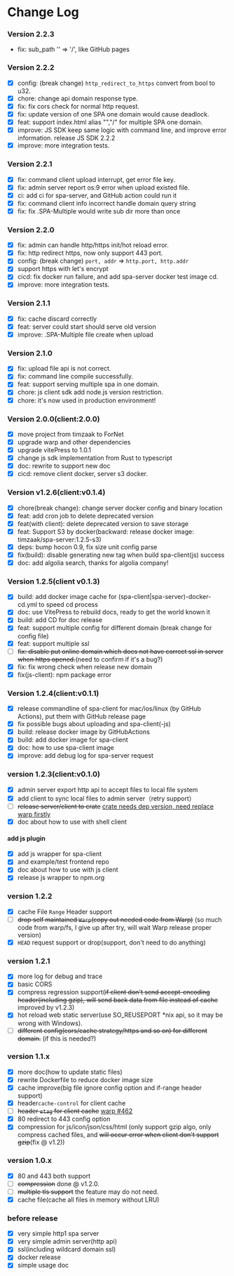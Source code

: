 # Change Log
### Version 2.2.3
- fix: sub_path '' => '/', like GitHub pages

### Version 2.2.2

- [x] config: (break change) `http_redirect_to_https` convert from bool to u32.
- [x] chore: change api domain response type.
- [x] fix: fix cors check for normal http request.
- [x] fix: update version of one SPA one domain would cause deadlock.
- [x] feat: support index.html alias "","/" for multiple SPA one domain.
- [x] improve: JS SDK keep same logic with command line, and improve error information. release JS SDK 2.2.2
- [x] improve: more integration tests.

### Version 2.2.1

- [x] fix: command client upload interrupt, get error file key.
- [x] fix: admin server report os:9 error when upload existed file.
- [x] ci: add ci for spa-server, and GitHub action could run it
- [x] fix: command client info incorrect handle domain query string
- [x] fix: fix .SPA-Multiple would write sub dir more than once

### Version 2.2.0

- [x] fix: admin can handle http/https init/hot reload error.
- [x] fix: http redirect https, now only support 443 port.
- [x] config: (break change) `port, addr` => `http.port, http.addr`
- [x] support https with let's encrypt
- [x] cicd: fix docker run failure, and add spa-server docker test image cd.
- [x] improve: more integration tests.

### Version 2.1.1

- [x] fix: cache discard correctly
- [x] feat: server could start should serve old version
- [x] improve: .SPA-Multiple file create when upload

### Version 2.1.0

- [x] fix: upload file api is not correct.
- [x] fix: command line compile successfully.
- [x] feat: support serving multiple spa in one domain.
- [x] chore: js client sdk add node.js version restriction.
- [x] chore: it's now used in production environment!

### Version 2.0.0(client:2.0.0)

- [x] move project from timzaak to ForNet
- [x] upgrade warp and other dependencies
- [x] upgrade vitePress to 1.0.1
- [x] change js sdk implementation from Rust to typescript
- [x] doc: rewrite to support new doc
- [x] cicd: remove client docker, server s3 docker.

### Version v1.2.6(client:v0.1.4)

- [x] chore(break change): change server docker config and binary location
- [x] feat: add cron job to delete deprecated version
- [x] feat(with client): delete deprecated version to save storage
- [x] feat: Support S3 by docker(backward: release docker image: timzaak/spa-server:1.2.5-s3)
- [x] deps: bump hocon 0.9, fix size unit config parse
- [x] fix(build): disable generating new tag when build spa-client(js) success
- [x] doc: add algolia search, thanks for algolia company!

### Version 1.2.5(client v0.1.3)

- [x] build: add docker image cache for (spa-client|spa-server)-docker-cd.yml to speed cd process
- [x] doc: use VitePress to rebuild docs, ready to get the world known it
- [x] build: add CD for doc release
- [x] feat: support multiple config for different domain (break change for config file)
- [x] feat: support multiple ssl
- [ ] ~~fix: disable put online domain which does not have correct ssl in server when https opened.~~(need to confirm if
  it's a bug?)
- [x] fix: fix wrong check when release new domain
- [x] fix(js-client): npm package error

### Version 1.2.4(client:v0.1.1)

- [x] release commandline of spa-client for mac/ios/linux (by GitHub Actions), put them with GitHub release page
- [x] fix possible bugs about uploading and spa-client(-js)
- [x] build: release docker image by GitHubActions
- [x] build: add docker image for spa-client
- [x] doc: how to use spa-client image
- [x] improve: add debug log for spa-server request

### version 1.2.3(client:v0.1.0)

- [x] admin server export http api to accept files to local file system
- [x] add client to sync local files to admin server（retry support）
- [ ] ~~release server/client to
  crate~~ [crate needs dep version, need replace warp firstly](https://github.com/rust-lang/cargo/issues/1565)
- [x] doc about how to use with shell client

#### add js plugin

- [x] add js wrapper for spa-client
- [x] and example/test frontend repo
- [x] doc about how to use with js client
- [x] release js wrapper to npm.org

### version 1.2.2

- [x] cache File `Range` Header support
- [ ] ~~drop self maintained `Warp`(copy out needed code from Warp)~~ (so much code from warp/fs, I give up after try,
  will wait Warp release proper version)
- [x] `HEAD` request support or drop(support, don't need to do anything)

### version 1.2.1

- [x] more log for debug and trace
- [x] basic CORS
- [x] compress regression support(~~if client don't send accept-encoding header(including gzip), will send back data
  from file instead of cache~~ improved by v1.2.3)
- [x] hot reload web static server(use SO_REUSEPORT *nix api, so it may be wrong with Windows).
- [ ] ~~different config(cors/cache strategy/https and so on) for different domain.~~ (if this is needed?)

### version 1.1.x

- [x] more doc(how to update static files)
- [x] rewrite Dockerfile to reduce docker image size
- [x] cache improve(big file ignore config option and if-range header support)
- [x] header`cache-control` for client cache
- [ ] ~~header `etag` for client cache~~ [warp #462](https://github.com/seanmonstar/warp/issues/462)
- [x] 80 redirect to 443 config option
- [x] compression for js/icon/json/css/html (only support gzip algo, only compress cached files, and ~~will occur error
  when client don't support gzip~~(fix @ v1.2))

### version 1.0.x

- [x] 80 and 443 both support
- [ ] ~~compression~~ done @ v1.2.0.
- [ ] ~~multiple tls support~~ the feature may do not need.
- [x] cache file(cache all files in memory without LRU)

### before release

- [x] very simple http1 spa server
- [x] very simple admin server(http api)
- [x] ssl(including wildcard domain ssl)
- [x] docker release
- [x] simple usage doc
